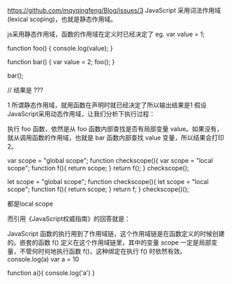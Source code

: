 https://github.com/mqyqingfeng/Blog/issues/3
JavaScript 采用词法作用域(lexical scoping)，也就是静态作用域。

js采用静态作用域，函数的作用域在定义时已经决定了
eg.
var value = 1;

function foo() {
    console.log(value);
}

function bar() {
    var value = 2;
    foo();
}

bar();

// 结果是 ???

1
所谓静态作用域，就用函数在声明时就已经决定了所以输出结果是1
假设JavaScript采用动态作用域，让我们分析下执行过程：

执行 foo 函数，依然是从 foo 函数内部查找是否有局部变量 value。如果没有，就从调用函数的作用域，也就是 bar 函数内部查找 value 变量，所以结果会打印 2。

var scope = "global scope";
function checkscope(){
    var scope = "local scope";
    function f(){
        return scope;
    }
    return f();
}
checkscope();

let scope = "global scope";
function checkscope(){
    let scope = "local scope";
    function f(){
        return scope;
    }
    return f;
}
checkscope()();

都是local scope

而引用《JavaScript权威指南》的回答就是：

JavaScript 函数的执行用到了作用域链，这个作用域链是在函数定义的时候创建的。嵌套的函数 f() 定义在这个作用域链里，其中的变量 scope 一定是局部变量，不管何时何地执行函数 f()，这种绑定在执行 f() 时依然有效。
console.log(a)
var a = 10

function a(){
    console.log('a')
}